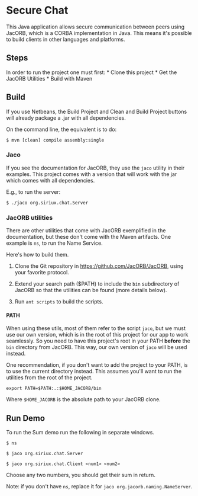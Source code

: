 # Secure Chat

This Java application allows secure communication between peers using JacORB,
which is a CORBA implementation in Java. This means it's possible to build
clients in other languages and platforms.

## Steps

In order to run the project one must first:
	* Clone this project
	* Get the JacORB Utilities
	* Build with Maven

## Build

If you use Netbeans, the Build Project and Clean and Build Project buttons will
already package a .jar with all dependencies.

On the command line, the equivalent is to do:

`$ mvn [clean] compile assembly:single`


### Jaco

If you see the documentation for JacORB, they use the `jaco` utility in their
examples. This project comes with a version that will work with the jar which
comes with all dependencies.

E.g., to run the server:

`$ ./jaco org.siriux.chat.Server`


### JacORB utilities

There are other utilities that come with JacORB exemplified in the documentation,
but these don't come with the Maven artifacts. One example is `ns`, to run the
Name Service.

Here's how to build them.

1. Clone the Git repository in https://github.com/JacORB/JacORB, using your
   favorite protocol.

2. Extend your search path ($PATH) to include the `bin` subdirectory of JacORB
   so that the utilities can be found (more details below).

2. Run `ant scripts` to build the scripts.


#### PATH

When using these utils, most of them refer to the script `jaco`, but we must use
our own version, which is in the root of this project for our app to work
seamlessly. So you need to have this project's root in your PATH **before** the
`bin` directory from JacORB. This way, our own version of `jaco` will be used
instead.

One recommendation, if you don't want to add the project to your PATH, is to use
the current directory instead. This assumes you'll want to run the utilities
from the root of the project.

`export PATH=$PATH:.:$HOME_JACORB/bin`

Where `$HOME_JACORB` is the absolute path to your JacORB clone.


## Run Demo

To run the Sum demo run the following in separate windows.

`$ ns`

`$ jaco org.siriux.chat.Server`

`$ jaco org.siriux.chat.Client <num1> <num2>`

Choose any two numbers, you should get their sum in return.

Note: if you don't have `ns`, replace it for `jaco org.jacorb.naming.NameServer`.
